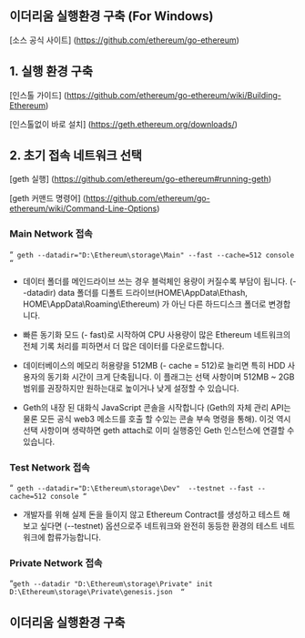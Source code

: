 이더리움 실행환경 구축 (For Windows)
-------------------
[소스 공식 사이트] (https://github.com/ethereum/go-ethereum)



## 1. 실행 환경 구축
[인스톨 가이드] (https://github.com/ethereum/go-ethereum/wiki/Building-Ethereum)

[인스톨없이 바로 설치] (https://geth.ethereum.org/downloads/)


## 2. 초기 접속 네트워크 선택
[geth 실행]  (https://github.com/ethereum/go-ethereum#running-geth)

[geth 커맨드 명령어] (https://github.com/ethereum/go-ethereum/wiki/Command-Line-Options)

### Main Network 접속
“`
geth --datadir="D:\Ethereum\storage\Main" --fast --cache=512 console
“`

+ 데이터 폴더를 메인드라이브 쓰는 경우 블럭체인 용량이 커질수록 부담이 됩니다. 
 (--datadir) data 폴더를 디폴트 드라이브(HOME\AppData\Ethash, HOME\AppData\Roaming\Ethereum) 가 아닌 다른 하드디스크 폴더로  변경합니다.
 
+ 빠른 동기화 모드 (- fast)로 시작하여 CPU 사용량이 많은 Ethereum 네트워크의 전체 기록 처리를 피하면서 더 많은 데이터를 다운로드합니다.

+ 데이터베이스의 메모리 허용량을 512MB (- cache = 512)로 늘리면 특히 HDD 사용자의 동기화 시간이 크게 단축됩니다. 이 플래그는 선택 사항이며 512MB ~ 2GB 범위를 권장하지만 원하는대로 높이거나 낮게 설정할 수 있습니다.

+ Geth의 내장 된 대화식 JavaScript 콘솔을 시작합니다 (Geth의 자체 관리 API는 물론 모든 공식 web3 메소드를 호출 할 수있는 콘솔 부속 명령을 통해). 이것 역시 선택 사항이며 생략하면 geth attach로 이미 실행중인 Geth 인스턴스에 연결할 수 있습니다.

###  Test Network 접속
“`
geth --datadir="D:\Ethereum\storage\Dev"  --testnet --fast --cache=512 console
“`

+ 개발자를 위해 실제 돈을 들이지 않고  Ethereum Contract를 생성하고 테스트 해보고 싶다면 (--testnet) 옵션으로주 네트워크와 완전히 동등한 환경의   테스트 네트워크에 합류가능합니다.

### Private Network 접속
“`geth --datadir "D:\Ethereum\storage\Private" init  D:\Ethereum\storage\Private\genesis.json 
“`


이더리움 실행환경 구축 
-------------------
